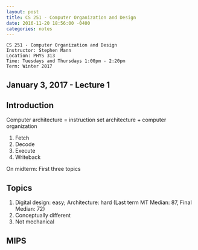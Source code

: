 ```yaml
---
layout: post
title: CS 251 - Computer Organization and Design
date: 2016-11-20 18:56:00 -0400
categories: notes
---
```


    CS 251 - Computer Organization and Design
    Instructor: Stephen Mann
    Location: PHYS 313
    Time: Tuesdays and Thursdays 1:00pm - 2:20pm
    Term: Winter 2017

## January 3, 2017 - Lecture 1 ##

## Introduction

Computer architecture = instruction set architecture +  computer organization  

1. Fetch
2. Decode
3. Execute
4. Writeback

On midterm: First three topics

## Topics

1. Digital design: easy; Architecture: hard (Last term MT Median: 87, Final Median: 72)
2. Conceptually different
3. Not mechanical

## MIPS
